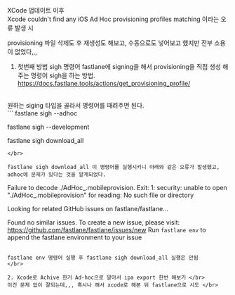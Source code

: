 XCode 업데이트 이후 </br>
Xcode couldn't find any iOS Ad Hoc provisioning profiles matching 이라는 오류 발생 시 </br>

provisioning 파일 삭제도 후 재생성도 해보고, 수동으로도 넣어보고 했지만 전부 소용이 없었다,,, </br>

1. 첫번째 방법 sigh 명령어
fastlane에 signing을 해서 provisioning을 직접 생성 해주는 명령어 sigh을 하는 방법. </br>
https://docs.fastlane.tools/actions/get_provisioning_profile/

</br>
원하는 siging 타입을 골라서 명령어를 때려주면 된다. 


</br>
```
fastlane sigh --adhoc

fastlane sigh --development

fastlane sigh download_all
```
</br>

fastlane sigh download_all 이 명령어를 실행시키니 아래와 같은 오류가 발생했고, adhoc에 문제가 있다는 것을 알게되었다.
```
Failure to decode ./AdHoc_.mobileprovision. Exit: 1: security: unable to open "./AdHoc_.mobileprovision" for reading: No such file or directory


Looking for related GitHub issues on fastlane/fastlane...

Found no similar issues. To create a new issue, please visit:
https://github.com/fastlane/fastlane/issues/new
Run `fastlane env` to append the fastlane environment to your issue
```

fastlane env 명령어 실행 후 fastlane sigh download_all 실행은 안됨
</br>

2. Xcode로 Achive 한거 Ad-hoc으로 말아서 ipa export 한번 해보기 </br>
이건 문제 없이 잘되는데,,, 혹시나 해서 xcode로 해본 뒤 fastlane으로 시도 </br>
